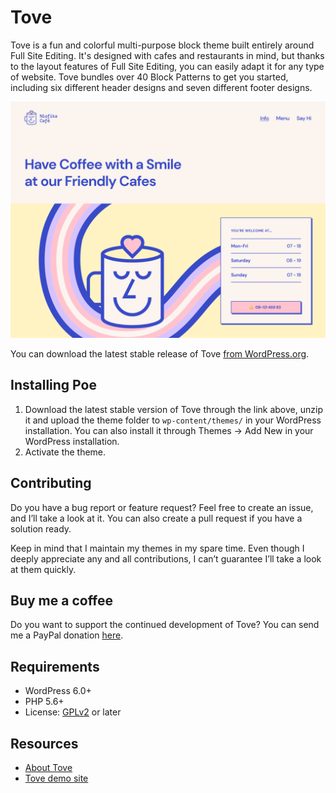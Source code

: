 # Tove

Tove is a fun and colorful multi-purpose block theme built entirely around Full Site Editing. It's designed with cafes and restaurants in mind, but thanks to the layout features of Full Site Editing, you can easily adapt it for any type of website. Tove bundles over 40 Block Patterns to get you started, including six different header designs and seven different footer designs.

![Tove](https://github.com/andersnoren/tove/blob/main/screenshot.png)

You can download the latest stable release of Tove [from WordPress.org](https://wordpress.org/themes/tove/).

## Installing Poe
1. Download the latest stable version of Tove through the link above, unzip it and upload the theme folder to `wp-content/themes/` in your WordPress installation. You can also install it through Themes → Add New in your WordPress installation.
2. Activate the theme.

## Contributing
Do you have a bug report or feature request? Feel free to create an issue, and I’ll take a look at it. You can also create a pull request if you have a solution ready. 

Keep in mind that I maintain my themes in my spare time. Even though I deeply appreciate any and all contributions, I can’t guarantee I’ll take a look at them quickly.

## Buy me a coffee
Do you want to support the continued development of Tove? You can send me a PayPal donation [here](https://www.paypal.com/cgi-bin/webscr?cmd=_donations&business=anders%40andersnoren%2ese&lc=US&item_name=Free%20WordPress%20Themes%20from%20Anders%20Noren&currency_code=USD&bn=PP%2dDonationsBF%3abtn_donateCC_LG%2egif%3aNonHosted).

## Requirements
- WordPress 6.0+
- PHP 5.6+
- License: [GPLv2](https://www.gnu.org/licenses/gpl-2.0.html) or later

## Resources
- [About Tove](https://andersnoren.se/teman/tove-wordpress-theme/)
- [Tove demo site](https://andersnoren.se/themes/tove/)
